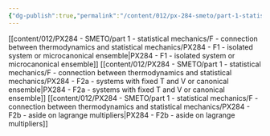 ```yaml
---
{"dg-publish":true,"permalink":"/content/012/px-284-smeto/part-1-statistical-mechanics/f-connection-between-thermodynamics-and-statistical-mechanics/f-connection-between-thermodynamics-and-statistical-mechanics/","noteIcon":"1","created":"2025-08-27T13:14:32.651+01:00","updated":"2024-12-05T15:42:42.000+00:00"}
---
```


[[content/012/PX284 - SMETO/part 1 - statistical mechanics/F - connection between thermodynamics and statistical mechanics/PX284 - F1 - isolated system or microcanonical ensemble\|PX284 - F1 - isolated system or microcanonical ensemble]]
[[content/012/PX284 - SMETO/part 1 - statistical mechanics/F - connection between thermodynamics and statistical mechanics/PX284 - F2a - systems with fixed T and V or canonical ensemble\|PX284 - F2a - systems with fixed T and V or canonical ensemble]]
[[content/012/PX284 - SMETO/part 1 - statistical mechanics/F - connection between thermodynamics and statistical mechanics/PX284 - F2b - aside on lagrange multipliers\|PX284 - F2b - aside on lagrange multipliers]]
